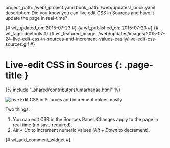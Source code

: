 project_path: /web/_project.yaml
book_path: /web/updates/_book.yaml
description: Did you know you can live edit CSS in Sources and have it update the page in real-time?

{# wf_updated_on: 2015-07-23 #}
{# wf_published_on: 2015-07-23 #}
{# wf_tags: devtools #}
{# wf_featured_image: /web/updates/images/2015-07-24-live-edit-css-in-sources-and-increment-values-easily/live-edit-css-sources.gif #}

# Live-edit CSS in Sources {: .page-title }

{% include "_shared/contributors/umarhansa.html" %}


<img src="/web/updates/images/2015-07-24-live-edit-css-in-sources-and-increment-values-easily/live-edit-css-sources.gif" alt="Live Edit CSS in Sources and increment values easily">

Two things:

<ol>
<li>You can edit CSS in the Sources Panel. Changes apply to the page in real time (no save required).</li>
<li>
<em>Alt + Up</em> to increment numeric values (<em>Alt + Down</em> to decrement).</li>
</ol>


{# wf_add_comment_widget #}

